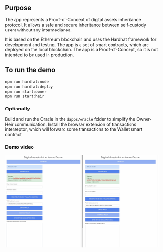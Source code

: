 ## Purpose

The app represents a Proof-of-Concept of digital assets inheritance protocol. It allows a safe and secure inheritance between self-custody users without any intermediaries.

It is based on the Ethereum blockchain and uses the Hardhat framework for development and testing. The app is a set of smart contracts, which are deployed on the local blockchain. The app is a Proof-of-Concept, so it is not intended to be used in production.  

## To run the demo

```
npm run hardhat:node
npm run hardhat:deploy
npm run start:owner
npm run start:heir
```
### Optionally
Build and run the Oracle in the ```dapps/oracle``` folder to simplify the Owner-Heir communication.
Install the browser extension of transactions interseptor, which will forward some transactions to the Wallet smart contract

### Demo video

[![Demo video](Screenshot.png)](https://youtu.be/8OJOFUVqDZs "Demo video")
